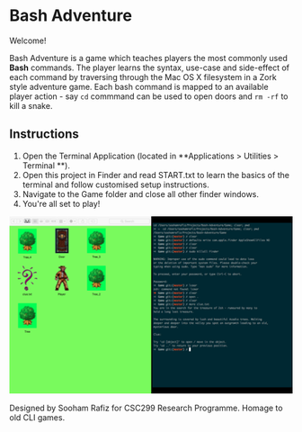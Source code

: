 # Bash Adventure
Welcome!

Bash Adventure is a game which teaches players the most commonly used **Bash**
commands. The player learns the syntax, use-case and side-effect of each command
by traversing through the Mac OS X filesystem in a Zork style adventure game.
Each bash command is mapped to an available player action - say `cd` commmand can
be used to open doors and `rm -rf` to kill a snake.

## Instructions
1. Open the Terminal Application (located in **Applications > Utilities > Terminal **).
2. Open this project in Finder and read START.txt to learn the basics of the terminal
    and follow customised setup instructions.
3. Navigate to the Game folder and close all other finder windows.
4. You're all set to play!

![Example image](./img/game.png)


Designed by Sooham Rafiz for CSC299 Research Programme.
Homage to old CLI games.
